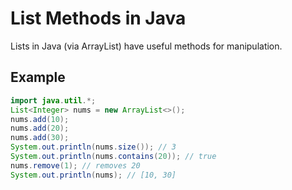 # List Methods in Java

Lists in Java (via ArrayList) have useful methods for manipulation.

## Example
```java
import java.util.*;
List<Integer> nums = new ArrayList<>();
nums.add(10);
nums.add(20);
nums.add(30);
System.out.println(nums.size()); // 3
System.out.println(nums.contains(20)); // true
nums.remove(1); // removes 20
System.out.println(nums); // [10, 30]
```
